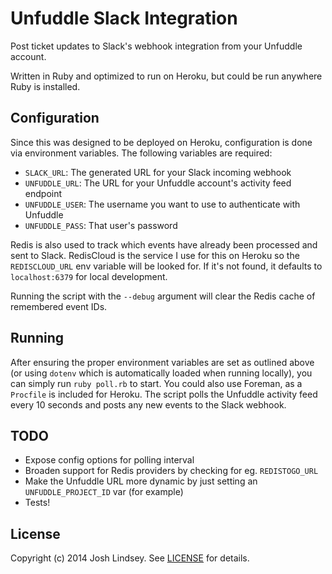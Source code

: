 Unfuddle Slack Integration
==========================
Post ticket updates to Slack's webhook integration from your Unfuddle account.

Written in Ruby and optimized to run on Heroku, but could be run anywhere Ruby is installed.

Configuration
-------------
Since this was designed to be deployed on Heroku, configuration is done via environment variables. The
following variables are required:

  * `SLACK_URL`: The generated URL for your Slack incoming webhook
  * `UNFUDDLE_URL`: The URL for your Unfuddle account's activity feed endpoint
  * `UNFUDDLE_USER`: The username you want to use to authenticate with Unfuddle
  * `UNFUDDLE_PASS`: That user's password

Redis is also used to track which events have already been processed and sent to Slack. RedisCloud is the 
service I use for this on Heroku so the `REDISCLOUD_URL` env variable will be looked for. If it's not found, 
it defaults to `localhost:6379` for local development.

Running the script with the `--debug` argument will clear the Redis cache of remembered event IDs.

Running
-------
After ensuring the proper environment variables are set as outlined above (or using `dotenv` which is 
automatically loaded when running locally), you can simply run `ruby poll.rb` to start. You could also use 
Foreman, as a `Procfile` is included for Heroku. The script polls the Unfuddle activity feed every 10 seconds 
and posts any new events to the Slack webhook.

TODO
----
* Expose config options for polling interval
* Broaden support for Redis providers by checking for eg. `REDISTOGO_URL`
* Make the Unfuddle URL more dynamic by just setting an `UNFUDDLE_PROJECT_ID` var (for example)
* Tests!

License
-------
Copyright (c) 2014 Josh Lindsey. See [LICENSE](LICENSE) for details.

